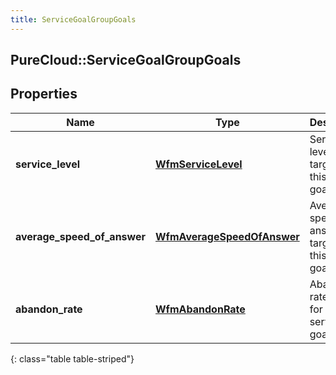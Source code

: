 ```yaml
---
title: ServiceGoalGroupGoals
---
```

## PureCloud::ServiceGoalGroupGoals

## Properties

|Name | Type | Description | Notes|
|------------ | ------------- | ------------- | -------------|
| **service_level** | [**WfmServiceLevel**](WfmServiceLevel.html) | Service level targets for this service goal group | |
| **average_speed_of_answer** | [**WfmAverageSpeedOfAnswer**](WfmAverageSpeedOfAnswer.html) | Average speed of answer targets for this service goal group | |
| **abandon_rate** | [**WfmAbandonRate**](WfmAbandonRate.html) | Abandon rate targets for this service goal group | [optional] |
{: class="table table-striped"}



